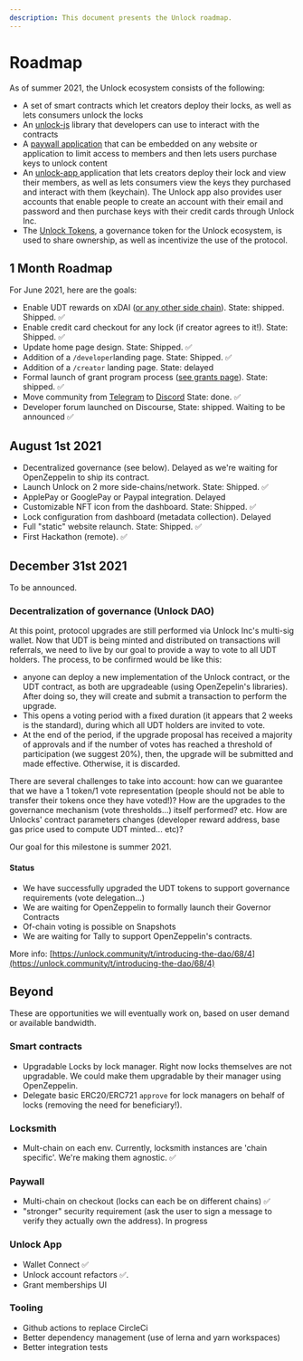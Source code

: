 ```yaml
---
description: This document presents the Unlock roadmap.
---
```


# Roadmap

As of summer 2021, the Unlock ecosystem consists of the following:

* A set of smart contracts which let creators deploy their locks, as well as lets consumers unlock the locks
* An [unlock-js](https://www.npmjs.com/package/@unlock-protocol/unlock-js) library that developers can use to interact with the contracts
* A [paywall application](https://paywall.unlock-protocol.com/) that can be embedded on any website or application to limit access to members and then lets users purchase keys to unlock content
* An [unlock-app ](https://app.unlock-protocol.com/dashboard)application that lets creators deploy their lock and view their members, as well as lets consumers view the keys they purchased and interact with them \(keychain\). The Unlock app also provides user accounts that enable people to create an account with their email and password and then purchase keys with their credit cards through Unlock Inc.
* The [Unlock Tokens](https://github.com/unlock-protocol/unlock/wiki/The-Unlock-Tokens), a governance token for the Unlock ecosystem, is used to share ownership, as well as incentivize the use of the protocol.

## 1 Month Roadmap

For June 2021, here are the goals:

* Enable UDT rewards on xDAI \([or any other side chain](the-unlock-token/side-chains-and-layer-2.md)\). State: shipped. Shipped. ✅
* Enable credit card checkout for any lock \(if creator agrees to it!\). State: Shipped. ✅
* Update home page design. State: Shipped. ✅
* Addition of a `/developer`landing page. State: Shipped. ✅
* Addition of a `/creator` landing page. State: delayed
* Formal launch of grant program process \([see grants page](grants-bounties-and-matchings.md)\). State: shipped. ✅
* Move community from [Telegram](https://t.me/unlockprotocol) to [Discord](https://discord.com/invite/Ah6ZEJyTDp) State: done. ✅
* Developer forum launched on Discourse,  State: shipped. Waiting to be announced ✅

## August 1st 2021

* Decentralized governance \(see below\). Delayed as we're waiting for OpenZeppelin to ship its contract.
* Launch Unlock on 2 more side-chains/network. State: Shipped. ✅
* ApplePay or GooglePay or Paypal integration. Delayed
* Customizable NFT icon from the dashboard. State: Shipped. ✅
* Lock configuration from dashboard \(metadata collection\). Delayed
* Full "static" website relaunch. State: Shipped. ✅
* First Hackathon \(remote\). ✅

## December 31st 2021

To be announced.

### Decentralization of governance \(Unlock DAO\)

At this point, protocol upgrades are still performed via Unlock Inc's multi-sig wallet. Now that UDT is being minted and distributed on transactions will referrals, we need to live by our goal to provide a way to vote to all UDT holders. The process, to be confirmed would be like this:

* anyone can deploy a new implementation of the Unlock contract, or the UDT contract, as both are upgradeable \(using OpenZepelin's libraries\). After doing so, they will create and submit a transaction to perform the upgrade.
* This opens a voting period with a fixed duration \(it appears that 2 weeks is the standard\), during which all UDT holders are invited to vote.
* At the end of the period, if the upgrade proposal has received a majority of approvals and if the number of votes has reached a threshold of participation \(we suggest 20%\), then, the upgrade will be submitted and made effective. Otherwise, it is discarded.

There are several challenges to take into account: how can we guarantee that we have a 1 token/1 vote representation \(people should not be able to transfer their tokens once they have voted!\)? How are the upgrades to the governance mechanism \(vote thresholds...\) itself performed? etc. How are Unlocks' contract parameters changes \(developer reward address, base gas price used to compute UDT minted... etc\)?

Our goal for this milestone is summer 2021. 

#### Status

* We have successfully upgraded the UDT tokens to support governance requirements \(vote delegation...\)
* We are waiting for OpenZeppelin to formally launch their Governor Contracts
* Of-chain voting is possible on Snapshots
* We are waiting for Tally to support OpenZeppelin's contracts.

More info: [https://unlock.community/t/introducing-the-dao/68/4](https://unlock.community/t/introducing-the-dao/68/4)

## Beyond

These are opportunities we will eventually work on, based on user demand or available bandwidth.

### Smart contracts

* Upgradable Locks by lock manager. Right now locks themselves are not upgradable. We could make them upgradable by their manager using OpenZeppelin.
* Delegate basic ERC20/ERC721 `approve` for lock managers on behalf of locks \(removing the need for beneficiary!\).

### Locksmith

* Mult-chain on each env. Currently, locksmith instances are 'chain specific'. We're making them agnostic. ✅

### Paywall

* Multi-chain on checkout \(locks can each be on different chains\) ✅
* "stronger" security requirement \(ask the user to sign a message to verify they actually own the address\). In progress

### Unlock App

* Wallet Connect ✅
* Unlock account refactors ✅.
* Grant memberships UI

### Tooling

* Github actions to replace CircleCi
* Better dependency management \(use of lerna and yarn workspaces\)
* Better integration tests


